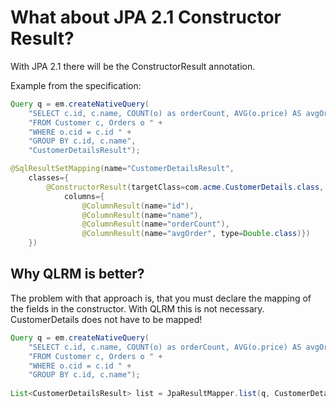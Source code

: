 # What about JPA 2.1 Constructor Result?
With JPA 2.1 there will be the ConstructorResult annotation.

Example from the specification:
```java
Query q = em.createNativeQuery(
    "SELECT c.id, c.name, COUNT(o) as orderCount, AVG(o.price) AS avgOrder " +
    "FROM Customer c, Orders o " +
    "WHERE o.cid = c.id " +
    "GROUP BY c.id, c.name",
    "CustomerDetailsResult");

@SqlResultSetMapping(name="CustomerDetailsResult",
    classes={
        @ConstructorResult(targetClass=com.acme.CustomerDetails.class,
            columns={
                @ColumnResult(name="id"),
                @ColumnResult(name="name"),
                @ColumnResult(name="orderCount"),
                @ColumnResult(name="avgOrder", type=Double.class)})
    })
```
## Why QLRM is better?
The problem with that approach is, that you must declare the mapping of the fields in the constructor.
With QLRM this is not necessary. CustomerDetails does not have to be mapped!
```java
Query q = em.createNativeQuery(
    "SELECT c.id, c.name, COUNT(o) as orderCount, AVG(o.price) AS avgOrder " +
    "FROM Customer c, Orders o " +
    "WHERE o.cid = c.id " +
    "GROUP BY c.id, c.name");
      
List<CustomerDetailsResult> list = JpaResultMapper.list(q, CustomerDetails.class);
```
